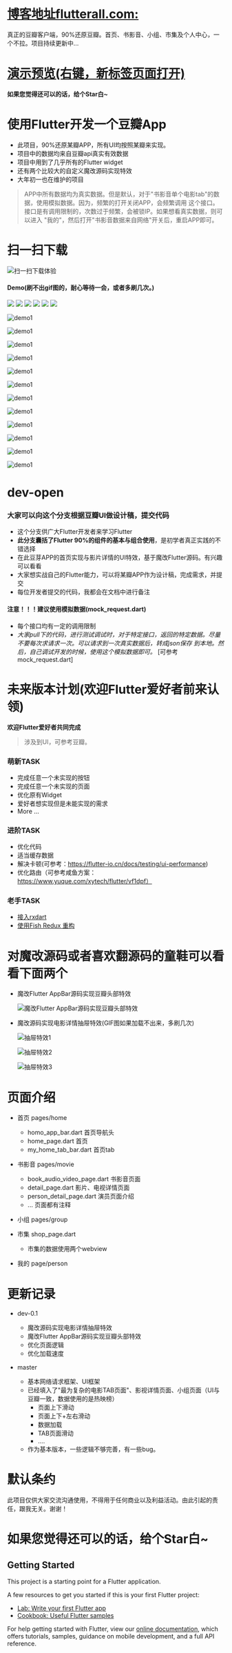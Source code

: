  # [博客地址flutterall.com: ](http://www.flutterall.com)
真正的豆瓣客户端，90%还原豆瓣。首页、书影音、小组、市集及个人中心，一个不拉。项目持续更新中...
# [演示预览(右键，新标签页面打开)](https://img.xuvip.top/douyademo.mp4)

**如果您觉得还可以的话，给个Star白~**

# 使用Flutter开发一个豆瓣App
   
   * 此项目，90%还原某瓣APP，所有UI均按照某瓣来实现。
   * 项目中的数据均来自豆瓣api真实有效数据
   * 项目中用到了几乎所有的Flutter widget
   * 还有两个比较大的自定义魔改源码实现特效
   * 大年初一也在维护的项目
   
   > APP中所有数据均为真实数据。但是默认，对于"书影音单个电影tab"的数据，使用模拟数据。因为，频繁的打开关闭APP，会频繁调用
    这个接口。接口是有调用限制的，次数过于频繁，会被锁IP。如果想看真实数据，则可以进入
    "我的"，然后打开"书影音数据来自网络"开关后，重启APP即可。
    
# 扫一扫下载

![扫一扫下载体验](https://github.com/kaina404/FlutterDouBan/blob/master-new/douyaapk.png)
   
#### Demo(刷不出gif图的，耐心等待一会，或者多刷几次。)
![](https://github.com/kaina404/FlutterDouBan/blob/master-new/0E95A04AE84EFE31104AC8E0A5808CB9.png)
![](https://github.com/kaina404/FlutterDouBan/blob/master-new/041919372752_04CCDD7BC1BDB6015935EE50DDF75C29F.png)
![](https://github.com/kaina404/FlutterDouBan/blob/master-new/041919374444_0B3C7C7E29941F75D0A7C944D4E352CB7.png)
![](https://github.com/kaina404/FlutterDouBan/blob/master-new/041919375761_05292CAB58428C7C77C544027FC899CC0.png)
![](https://github.com/kaina404/FlutterDouBan/blob/master-new/041919380838_07B17727ACF231C6D91914D71114A96CF.png)
![](https://github.com/kaina404/FlutterDouBan/blob/master-new/041919381924_01CE541B98F565C72B75567A319271CA1.png)

![demo1](https://github.com/kaina404/DouBanProject/blob/dev-0.1/demogif/Mar-10-2019%2014-12-55.gif)
    
![demo1](https://github.com/kaina404/DouBanProject/blob/dev-0.1/demogif/Mar-10-2019%2014-13-11.gif)
    
![demo1](https://github.com/kaina404/DouBanProject/blob/dev-0.1/demogif/Mar-10-2019%2014-17-38.gif)
    
![demo1](https://github.com/kaina404/DouBanProject/blob/dev-0.1/demogif/Mar-10-2019%2014-17-48.gif)
    
![demo1](https://github.com/kaina404/DouBanProject/blob/dev-0.1/demogif/Mar-10-2019%2014-18-03.gif)
    
![demo1](https://github.com/kaina404/DouBanProject/blob/dev-0.1/demogif/Mar-10-2019%2014-18-12.gif)
    
![demo1](https://github.com/kaina404/DouBanProject/blob/dev-0.1/demogif/Mar-10-2019%2014-18-23.gif)  
 
![demo1](https://github.com/kaina404/DouBanProject/blob/dev-0.1/demogif/Mar-10-2019%2014-30-58.gif) 
  
![demo1](https://github.com/kaina404/DouBanProject/blob/dev-0.1/demogif/Mar-10-2019%2014-31-13.gif) 
  
![demo1](https://github.com/kaina404/DouBanProject/blob/dev-0.1/demogif/Mar-10-2019%2014-32-29.gif) 
  
![demo1](https://github.com/kaina404/DouBanProject/blob/dev-0.1/demogif/Mar-10-2019%2014-32-41.gif) 
  
![demo1](https://github.com/kaina404/DouBanProject/blob/dev-0.1/demogif/Mar-10-2019%2014-33-02.gif)   


   
# dev-open
   
   ### 大家可以向这个分支根据豆瓣UI做设计稿，提交代码

   * 这个分支供广大Flutter开发者来学习Flutter
   * **此分支囊括了Flutter 90%的组件的基本与组合使用**，是初学者真正实践的不错选择
   * 在此豆芽APP的首页实现与影片详情的UI特效，基于魔改Flutter源码。有兴趣可以看看
   * 大家想实战自己的Flutter能力，可以将某瓣APP作为设计稿，完成需求，并提交
   * 每位开发者提交的代码，我都会在文档中进行备注
   
   #### 注意！！！建议使用模拟数据(mock_request.dart)
   * 每个接口均有一定的调用限制
   *  *大家pull下的代码，进行测试调试时，对于特定接口，返回的特定数据。尽量不要每次求请求一次。可以请求到一次真实数据后，转成json保存
        到本地。然后，自己调试开发的时候，使用这个模拟数据即可。* [可参考mock_request.dart]
   
  

# 未来版本计划(欢迎Flutter爱好者前来认领)

 **欢迎Flutter爱好者共同完成**
   
 > 涉及到UI，可参考豆瓣。
   
### 萌新TASK
    
   * 完成任意一个未实现的按钮
   * 完成任意一个未实现的页面
   * 优化原有Widget
   * 爱好者想实现但是未能实现的需求
   * More ...
  
### 进阶TASK
  
  * 优化代码
  * 适当缓存数据
  * 解决卡顿(可参考：https://flutter-io.cn/docs/testing/ui-performance)
  * 优化路由（可参考咸鱼方案：https://www.yuque.com/xytech/flutter/vf1dpf）
  
### 老手TASK

 * [接入rxdart](https://github.com/ReactiveX/rxdart)
 * [使用Fish Redux 重构](https://www.yuque.com/xytech/flutter/ycc9ni)
 
 
   
# 对魔改源码或者喜欢翻源码的童鞋可以看看下面两个
   
 * 魔改Flutter AppBar源码实现豆瓣头部特效
 
    ![魔改Flutter AppBar源码实现豆瓣头部特效](https://github.com/kaina404/DouBanProject/blob/dev-0.1/%E4%BB%BF%E8%B1%86%E7%93%A3%E5%A4%B4%E9%83%A8.gif)

 * 魔改源码实现电影详情抽屉特效(GIF图如果加载不出来，多刷几次)
 
    ![抽屉特效1](https://github.com/kaina404/DouBanProject/blob/dev-0.1/part1.gif)
    
    ![抽屉特效2](https://github.com/kaina404/DouBanProject/blob/dev-0.1/part2.gif)
    
    ![抽屉特效3](https://github.com/kaina404/DouBanProject/blob/dev-0.1/part3.gif)
    
    
# 页面介绍
 
  * 首页 pages/home
        
    * homo_app_bar.dart 首页导航头
    * home_page.dart 首页
    * my_home_tab_bar.dart 首页tab
    
  * 书影音 pages/movie
  
    * book_audio_video_page.dart 书影音页面
    * detail_page.dart 影片、电视详情页面
    * person_detail_page.dart 演员页面介绍
    * ... 页面都有注释
    
  * 小组 pages/group
  
  * 市集 shop_page.dart 
    * 市集的数据使用两个webview
    
  * 我的 page/person
    
    

# 更新记录

 * dev-0.1
   * 魔改源码实现电影详情抽屉特效
   * 魔改Flutter AppBar源码实现豆瓣头部特效
   * 优化页面逻辑
   * 优化加载速度

 * master 
   * 基本网络请求框架、UI框架
   * 已经填入了"最为复杂的电影TAB页面"、影视详情页面、小组页面（UI与豆瓣一致，数据使用的是热映榜）
        * 页面上下滑动
        * 页面上下+左右滑动
        * 数据加载
        * TAB页面滑动
        * ....
   * 作为基本版本，一些逻辑不够完善，有一些bug。
  
# 默认条约

   此项目仅供大家交流沟通使用，不得用于任何商业以及利益活动。由此引起的责任，跟我无关。谢谢！

# **如果您觉得还可以的话，给个Star白~**

## Getting Started

This project is a starting point for a Flutter application.

A few resources to get you started if this is your first Flutter project:

- [Lab: Write your first Flutter app](https://flutter.io/docs/get-started/codelab)
- [Cookbook: Useful Flutter samples](https://flutter.io/docs/cookbook)

For help getting started with Flutter, view our 
[online documentation](https://flutter.io/docs), which offers tutorials, 
samples, guidance on mobile development, and a full API reference.
 
